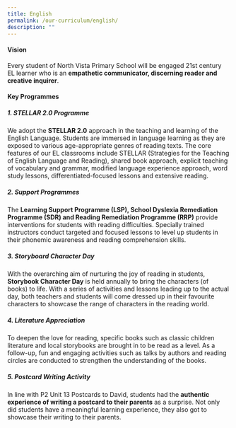 ```yaml
---
title: English
permalink: /our-curriculum/english/
description: ""
---
```

#### Vision

Every student of North Vista Primary School will be engaged 21st century EL learner who is an **empathetic communicator, discerning reader and creative inquirer**. 

#### Key Programmes

##### **1. STELLAR 2.0 Programme**
We adopt the **STELLAR 2.0** approach in the teaching and learning of the English Language. Students are immersed in language learning as they are exposed to various age-appropriate genres of reading texts. The core features of our EL classrooms include STELLAR (Strategies for the Teaching of English Language and Reading), shared book approach, explicit teaching of vocabulary and grammar, modified language experience approach, word study lessons, differentiated-focused lessons and extensive reading. 

##### **2. Support Programmes**
The **Learning Support Programme (LSP), School Dyslexia Remediation Programme (SDR) and Reading Remediation Programme (RRP)** provide interventions for students with reading difficulties. Specially trained instructors conduct targeted and focused lessons to level up students in their phonemic awareness and reading comprehension skills.


##### **3. Storyboard Character Day**
With the overarching aim of nurturing the joy of reading in students, **Storybook Character Day** is held annually to bring the characters (of books) to life. With a series of activities and lessons leading up to the actual day, both teachers and students will come dressed up in their favourite characters to showcase the range of characters in the reading world.

##### **4. Literature Appreciation**
To deepen the love for reading, specific books such as classic children literature and local storybooks are brought in to be read as a level. As a follow-up, fun and engaging activities such as talks by authors and reading circles are conducted to strengthen the understanding of the books.


##### **5. Postcard Writing Activity**
In line with P2 Unit 13 Postcards to David, students had the **authentic experience of writing a postcard to their parents** as a surprise. Not only did students have a meaningful learning experience, they also got to showcase their writing to their parents.